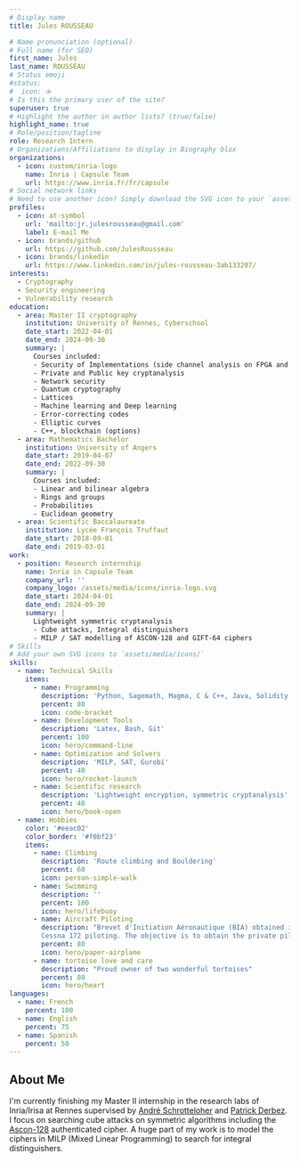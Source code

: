 ```yaml
---
# Display name
title: Jules ROUSSEAU

# Name pronunciation (optional)
# Full name (for SEO)
first_name: Jules
last_name: ROUSSEAU
# Status emoji
#status:
#  icon: ☕️
# Is this the primary user of the site?
superuser: true
# Highlight the author in author lists? (true/false)
highlight_name: true
# Role/position/tagline
role: Research Intern
# Organizations/Affiliations to display in Biography blox
organizations:
  - icon: custom/inria-logo
    name: Inria | Capsule Team
    url: https://www.inria.fr/fr/capsule
# Social network links
# Need to use another icon? Simply download the SVG icon to your `assets/media/icons/` folder.
profiles:
  - icon: at-symbol
    url: 'mailto:jr.julesrousseau@gmail.com'
    label: E-mail Me
  - icon: brands/github
    url: https://github.com/JulesRousseau
  - icon: brands/linkedin
    url: https://www.linkedin.com/in/jules-rousseau-3ab133207/
interests:
  - Cryptography
  - Security engineering
  - Vulnerability research
education:    
  - area: Master II cryptography
    institution: University of Rennes, Cyberschool
    date_start: 2022-04-01
    date_end: 2024-09-30
    summary: |
      Courses included:
      - Security of Implementations (side channel analysis on FPGA and code review)
      - Private and Public key cryptanalysis
      - Network security
      - Quantum cryptography
      - Lattices
      - Machine learning and Deep learning
      - Error-correcting codes
      - Elliptic curves
      - C++, blockchain (options)
  - area: Mathematics Bachelor
    institution: University of Angers
    date_start: 2019-04-07
    date_end: 2022-09-30
    summary: |
      Courses included:
      - Linear and bilinear algebra
      - Rings and groups
      - Probabilities
      - Euclidean geometry
  - area: Scientific Baccalaureate
    institution: Lycée François Truffaut
    date_start: 2018-09-01
    date_end: 2019-03-01
work:
  - position: Research internship
    name: Inria in Capsule Team
    company_url: ''
    company_logo: /assets/media/icons/inria-logo.svg
    date_start: 2024-04-01
    date_end: 2024-09-30
    summary: |
      Lightweight symmetric cryptanalysis
      - Cube attacks, Integral distinguishers
      - MILP / SAT modelling of ASCON-128 and GIFT-64 ciphers
# Skills
# Add your own SVG icons to `assets/media/icons/`
skills:
  - name: Technical Skills
    items:
      - name: Programming
        description: 'Python, Sagemath, Magma, C & C++, Java, Solidity'
        percent: 80
        icon: code-bracket
      - name: Development Tools
        description: 'Latex, Bash, Git'
        percent: 100
        icon: hero/command-line
      - name: Optimization and Solvers
        description: 'MILP, SAT, Gurobi'
        percent: 40
        icon: hero/rocket-launch
      - name: Scientific research
        description: 'Lightweight encryption, symmetric cryptanalysis'
        percent: 40
        icon: hero/book-open
  - name: Hobbies
    color: '#eeac02'
    color_border: '#f0bf23'
    items:
      - name: Climbing
        description: 'Route climbing and Bouldering'
        percent: 60
        icon: person-simple-walk
      - name: Swimming
        description: ''
        percent: 100
        icon: hero/lifebuoy
      - name: Aircraft Piloting
        description: "Brevet d'Initiation Aéronautique (BIA) obtained in 2018.
        Cessna 172 piloting. The objective is to obtain the private pilot licence"
        percent: 80
        icon: hero/paper-airplane
      - name: tortoise love and care
        description: "Proud owner of two wonderful tortoises"
        percent: 80
        icon: hero/heart
languages:
  - name: French
    percent: 100
  - name: English
    percent: 75
  - name: Spanish
    percent: 50
---
```

## About Me

I'm currently finishing my Master II internship in the research labs of Inria/Irisa at Rennes supervised by [André Schrotteloher](https://andreschrottenloher.github.io/) and [Patrick Derbez](https://people.irisa.fr/Patrick.Derbez/). I focus on searching cube attacks on symmetric algorithms including the [Ascon-128](https://csrc.nist.gov/CSRC/media/Projects/lightweight-cryptography/documents/round-2/spec-doc-rnd2/ascon-spec-round2.pdf) authenticated cipher. A huge part of my work is to model the ciphers in MILP (Mixed Linear Programming) to search for integral distinguishers.
